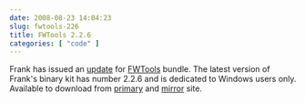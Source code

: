 ```yaml
---
date: 2008-08-23 14:04:23
slug: fwtools-226
title: FWTools 2.2.6
categories: [ "code" ]
---
```


Frank has issued an [update](http://lists.maptools.org/pipermail/fwtools/2008-August/001306.html) for [FWTools](http://fwtools.maptools.org/) bundle. The latest version of Frank's binary kit has number 2.2.6 and is dedicated to Windows users only. Available to download from [primary](http://fwtools.maptools.org/) and [mirror](http://fwtools.loskot.net/) site.
